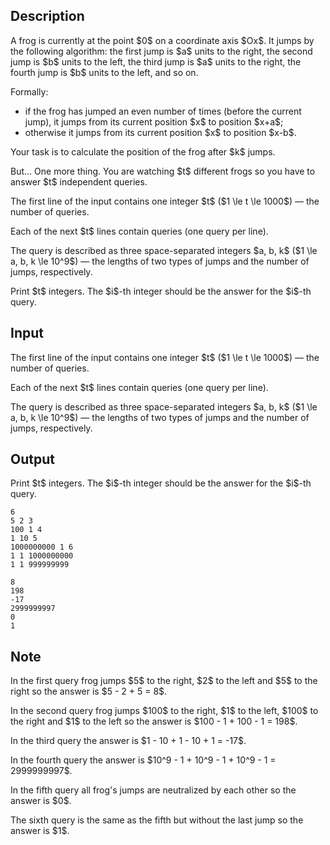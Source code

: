 ## Description

<div><p>A frog is currently at the point $0$ on a coordinate axis $Ox$. It jumps by the following algorithm: the first jump is $a$ units to the right, the second jump is $b$ units to the left, the third jump is $a$ units to the right, the fourth jump is $b$ units to the left, and so on.</p><p>Formally: </p><ul> <li> if the frog has jumped an even number of times (before the current jump), it jumps from its current position $x$ to position $x+a$; </li><li> otherwise it jumps from its current position $x$ to position $x-b$. </li></ul><p>Your task is to calculate the position of the frog after $k$ jumps.</p><p>But... One more thing. You are watching $t$ different frogs so you have to answer $t$ independent queries.</p></div><div class="input-specification"><p>The first line of the input contains one integer $t$ ($1 \le t \le 1000$) — the number of queries.</p><p>Each of the next $t$ lines contain queries (one query per line).</p><p>The query is described as three space-separated integers $a, b, k$ ($1 \le a, b, k \le 10^9$) — the lengths of two types of jumps and the number of jumps, respectively.</p></div><div class="output-specification"><p>Print $t$ integers. The $i$-th integer should be the answer for the $i$-th query.</p></div>

## Input

<p>The first line of the input contains one integer $t$ ($1 \le t \le 1000$) — the number of queries.</p><p>Each of the next $t$ lines contain queries (one query per line).</p><p>The query is described as three space-separated integers $a, b, k$ ($1 \le a, b, k \le 10^9$) — the lengths of two types of jumps and the number of jumps, respectively.</p>

## Output

<p>Print $t$ integers. The $i$-th integer should be the answer for the $i$-th query.</p>





```input1
6
5 2 3
100 1 4
1 10 5
1000000000 1 6
1 1 1000000000
1 1 999999999
```




```output1
8
198
-17
2999999997
0
1
```



## Note

<p>In the first query frog jumps $5$ to the right, $2$ to the left and $5$ to the right so the answer is $5 - 2 + 5 = 8$.</p><p>In the second query frog jumps $100$ to the right, $1$ to the left, $100$ to the right and $1$ to the left so the answer is $100 - 1 + 100 - 1 = 198$.</p><p>In the third query the answer is $1 - 10 + 1 - 10 + 1 = -17$.</p><p>In the fourth query the answer is $10^9 - 1 + 10^9 - 1 + 10^9 - 1 = 2999999997$.</p><p>In the fifth query all frog's jumps are neutralized by each other so the answer is $0$.</p><p>The sixth query is the same as the fifth but without the last jump so the answer is $1$.</p>
